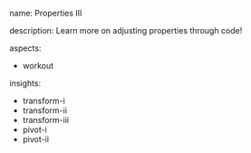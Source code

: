 name: Properties III

description: Learn more on adjusting properties through code!

aspects:
- workout

insights:
- transform-i
- transform-ii
- transform-iii
- pivot-i
- pivot-ii


